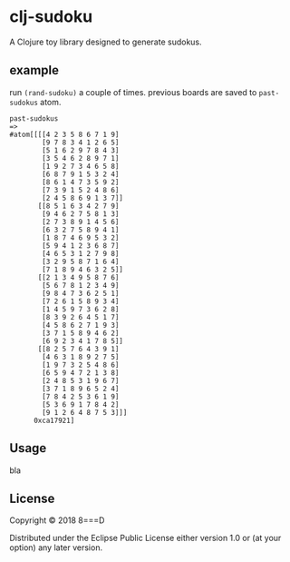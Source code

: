 # clj-sudoku

A Clojure toy library designed to generate sudokus.
## example
run `(rand-sudoku)` a couple of times. previous boards are saved to `past-sudokus` atom.
```$xslt
past-sudokus
=>
#atom[[[[4 2 3 5 8 6 7 1 9]
        [9 7 8 3 4 1 2 6 5]
        [5 1 6 2 9 7 8 4 3]
        [3 5 4 6 2 8 9 7 1]
        [1 9 2 7 3 4 6 5 8]
        [6 8 7 9 1 5 3 2 4]
        [8 6 1 4 7 3 5 9 2]
        [7 3 9 1 5 2 4 8 6]
        [2 4 5 8 6 9 1 3 7]]
       [[8 5 1 6 3 4 2 7 9]
        [9 4 6 2 7 5 8 1 3]
        [2 7 3 8 9 1 4 5 6]
        [6 3 2 7 5 8 9 4 1]
        [1 8 7 4 6 9 5 3 2]
        [5 9 4 1 2 3 6 8 7]
        [4 6 5 3 1 2 7 9 8]
        [3 2 9 5 8 7 1 6 4]
        [7 1 8 9 4 6 3 2 5]]
       [[2 1 3 4 9 5 8 7 6]
        [5 6 7 8 1 2 3 4 9]
        [9 8 4 7 3 6 2 5 1]
        [7 2 6 1 5 8 9 3 4]
        [1 4 5 9 7 3 6 2 8]
        [8 3 9 2 6 4 5 1 7]
        [4 5 8 6 2 7 1 9 3]
        [3 7 1 5 8 9 4 6 2]
        [6 9 2 3 4 1 7 8 5]]
       [[8 2 5 7 6 4 3 9 1]
        [4 6 3 1 8 9 2 7 5]
        [1 9 7 3 2 5 4 8 6]
        [6 5 9 4 7 2 1 3 8]
        [2 4 8 5 3 1 9 6 7]
        [3 7 1 8 9 6 5 2 4]
        [7 8 4 2 5 3 6 1 9]
        [5 3 6 9 1 7 8 4 2]
        [9 1 2 6 4 8 7 5 3]]]
      0xca17921]
```
## Usage

bla

## License

Copyright © 2018 8===D

Distributed under the Eclipse Public License either version 1.0 or (at
your option) any later version.
